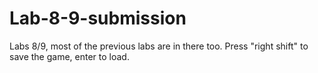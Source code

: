 # Lab-8-9-submission
Labs 8/9, most of the previous labs are in there too. Press "right shift" to save the game, enter to load.

